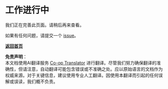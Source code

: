 <!--
CO_OP_TRANSLATOR_METADATA:
{
  "original_hash": "ea9f0804bd62f46d9808e953ec7fc459",
  "translation_date": "2025-08-23T22:20:41+00:00",
  "source_file": "_404.md",
  "language_code": "zh"
}
-->
# 工作进行中

我们正在完善此页面。请稍后再来查看。

如果有任何问题，请提交一个 [issue](https://github.com/microsoft/Web-Dev-For-Beginners/issues/new/choose)。

**[返回首页](../../../../../../..)**

**免责声明**：  
本文档使用AI翻译服务 [Co-op Translator](https://github.com/Azure/co-op-translator) 进行翻译。尽管我们努力确保翻译的准确性，但请注意，自动翻译可能包含错误或不准确之处。应以原始语言的文档作为权威来源。对于关键信息，建议使用专业人工翻译。因使用本翻译而引起的任何误解或误读，我们概不负责。